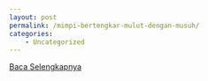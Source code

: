 ```yaml
---
layout: post
permalink: /mimpi-bertengkar-mulut-dengan-musuh/
categories:
    - Uncategorized
---
```


[Baca Selengkapnya](/03)